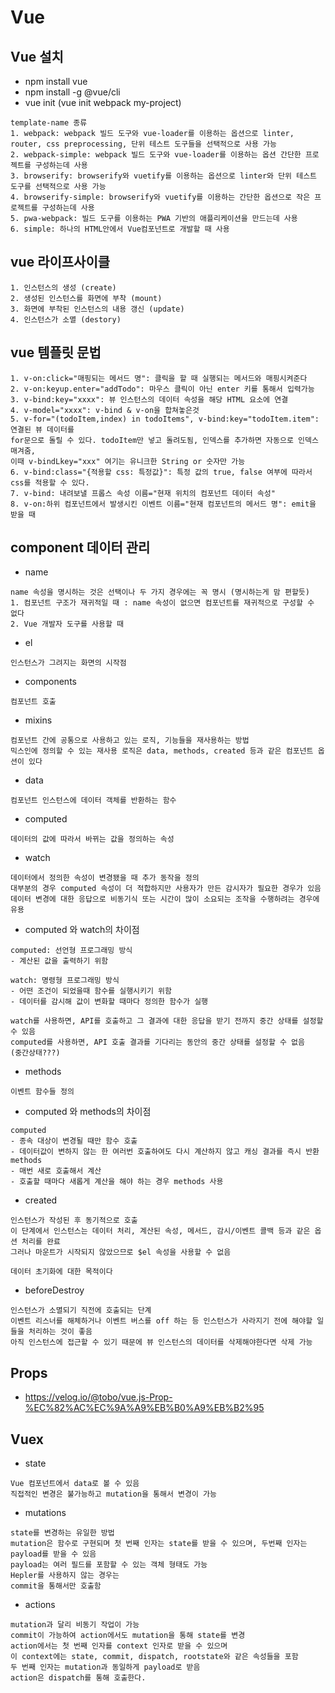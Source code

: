 # Vue

## Vue 설치
- npm install vue
- npm install -g @vue/cli
- vue init <template-name> <project-name>(vue init webpack my-project)
```
template-name 종류
1. webpack: webpack 빌드 도구와 vue-loader를 이용하는 옵션으로 linter, router, css preprocessing, 단위 테스트 도구들을 선택적으로 사용 가능
2. webpack-simple: webpack 빌드 도구와 vue-loader를 이용하는 옵션 간단한 프로젝트를 구성하는데 사용
3. browserify: browserify와 vuetify를 이용하는 옵션으로 linter와 단위 테스트 도구를 선택적으로 사용 가능
4. browserify-simple: browserify와 vuetify를 이용하는 간단한 옵션으로 작은 프로젝트를 구성하는데 사용
5. pwa-webpack: 빌드 도구를 이용하는 PWA 기반의 애플리케이션을 만드는데 사용
6. simple: 하나의 HTML안에서 Vue컴포넌트로 개발할 때 사용
```

## vue 라이프사이클
```
1. 인스턴스의 생성 (create)
2. 생성된 인스턴스를 화면에 부착 (mount)
3. 화면에 부착된 인스턴스의 내용 갱신 (update)
4. 인스턴스가 소멸 (destory)
```

## vue 템플릿 문법
```
1. v-on:click="매핑되는 메서드 명": 클릭을 할 때 실행되는 메서드와 매핑시켜준다
2. v-on:keyup.enter="addTodo": 마우스 클릭이 아닌 enter 키를 통해서 입력가능
3. v-bind:key="xxxx": 뷰 인스턴스의 데이터 속성을 해당 HTML 요소에 연결
4. v-model="xxxx": v-bind & v-on을 합쳐놓은것
5. v-for="(todoItem,index) in todoItems", v-bind:key="todoItem.item": 연결된 뷰 데이터를 
for문으로 돌릴 수 있다. todoItem만 넣고 돌려도됨, 인덱스를 추가하면 자동으로 인덱스 매겨줌,
이때 v-bindLkey="xxx" 여기는 유니크한 String or 숫자만 가능
6. v-bind:class="{적용할 css: 특정값}": 특정 값의 true, false 여부에 따라서 css를 적용할 수 있다.
7. v-bind: 내려보낼 프롭스 속성 이름="현재 위치의 컴포넌트 데이터 속성"
8. v-on:하위 컴포넌트에서 발생시킨 이벤트 이름="현재 컴포넌트의 메서드 명": emit을 받을 때
```

## component 데이터 관리
- name
```
name 속성을 명시하는 것은 선택이나 두 가지 경우에는 꼭 명시 (명시하는게 맘 편할듯)
1. 컴포넌트 구조가 재귀적일 때 : name 속성이 없으면 컴포넌트를 재귀적으로 구성할 수 없다
2. Vue 개발자 도구를 사용할 때
```
- el
```
인스턴스가 그려지는 화면의 시작점
```
- components
```
컴포넌트 호출
```
- mixins
```
컴포넌트 간에 공통으로 사용하고 있는 로직, 기능들을 재사용하는 방법
믹스인에 정의할 수 있는 재사용 로직은 data, methods, created 등과 같은 컴포넌트 옵션이 있다
```
- data
```
컴포넌트 인스턴스에 데이터 객체를 반환하는 함수
```
- computed
```
데이터의 값에 따라서 바뀌는 값을 정의하는 속성
```
- watch
```
데이터에서 정의한 속성이 변경됐을 때 추가 동작을 정의
대부분의 경우 computed 속성이 더 적합하지만 사용자가 만든 감시자가 필요한 경우가 있음
데이터 변경에 대한 응답으로 비동기식 또는 시간이 많이 소요되는 조작을 수행하려는 경우에 유용
```
- computed 와 watch의 차이점
```
computed: 선언형 프로그래밍 방식
- 계산된 값을 출력하기 위함

watch: 명령형 프로그래밍 방식
- 어떤 조건이 되었을때 함수를 실행시키기 위함
- 데이터를 감시해 값이 변화할 때마다 정의한 함수가 실행

watch를 사용하면, API를 호출하고 그 결과에 대한 응답을 받기 전까지 중간 상태를 설정할 수 있음
computed를 사용하면, API 호출 결과를 기다리는 동안의 중간 상태를 설정할 수 없음
(중간상태???)
```
- methods
```
이벤트 함수들 정의
```
- computed 와 methods의 차이점
```
computed
- 종속 대상이 변경될 때만 함수 호출
- 데이터값이 변하지 않는 한 여러번 호출하여도 다시 계산하지 않고 캐싱 결과를 즉시 반환
methods
- 매번 새로 호출해서 계산
- 호출할 때마다 새롭게 계산을 해야 하는 경우 methods 사용
```
- created
```
인스턴스가 작성된 후 동기적으로 호출
이 단계에서 인스턴스는 데이터 처리, 계산된 속성, 메서드, 감시/이벤트 콜백 등과 같은 옵션 처리를 완료
그러나 마운트가 시작되지 않았으므로 $el 속성을 사용할 수 없음

데이터 초기화에 대한 목적이다
```
- beforeDestroy
```
인스턴스가 소멸되기 직전에 호출되는 단계
이벤트 리스너를 해체하거나 이벤트 버스를 off 하는 등 인스턴스가 사라지기 전에 해야할 일들을 처리하는 것이 좋음
아직 인스턴스에 접근할 수 있기 때문에 뷰 인스턴스의 데이터를 삭제해야한다면 삭제 가능
```

## Props
- https://velog.io/@tobo/vue.js-Prop-%EC%82%AC%EC%9A%A9%EB%B0%A9%EB%B2%95

## Vuex
- state
```
Vue 컴포넌트에서 data로 볼 수 있음
직접적인 변경은 불가능하고 mutation을 통해서 변경이 가능
```
- mutations
```
state를 변경하는 유일한 방법
mutation은 함수로 구현되며 첫 번째 인자는 state를 받을 수 있으며, 두번째 인자는 payload를 받을 수 있음
payload는 여러 필드를 포함할 수 있는 객체 형태도 가능
Hepler를 사용하지 않는 경우는
commit을 통해서만 호출함
```
- actions
```
mutation과 달리 비동기 작업이 가능
commit이 가능하여 action에서도 mutation을 통해 state를 변경
action에서는 첫 번째 인자를 context 인자로 받을 수 있으며
이 context에는 state, commit, dispatch, rootstate와 같은 속성들을 포함
두 번째 인자는 mutation과 동일하게 payload로 받음
action은 dispatch를 통해 호출한다.
```
